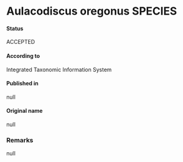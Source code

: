 Aulacodiscus oregonus SPECIES
=======

#### Status
ACCEPTED

#### According to
Integrated Taxonomic Information System

#### Published in
null

#### Original name
null

### Remarks
null
